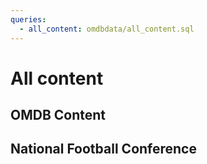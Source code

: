 ```yaml
---
queries:
  - all_content: omdbdata/all_content.sql
---
```

<!-- 
```all_content
select
  ROW_NUMBER() OVER (ORDER BY avg_wins_num1 DESC) AS seed,
  *
FROM ${all_teams} R
WHERE conf = 'AFC'
ORDER BY avg_wins_num1 DESC
```

```nfc_conf
select
  ROW_NUMBER() OVER (ORDER BY avg_wins_num1 DESC) AS seed,
  *
FROM ${all_teams} R
WHERE conf = 'NFC'
ORDER BY avg_wins_num1 DESC
``` -->

# All content
## OMDB Content

 <DataTable data={all_content} link=team_link rows=16 rowShading="true">
  <Column id=seed/>
  <Column id=team/>
  <Column id=record/>
  <Column id=elo_rating_num0/>
  <Column id=avg_wins_num1/>
  <Column id=make_playoffs_pct1/>
</DataTable>

## National Football Conference

 <DataTable data={nfc_conf} link=team_link rows=16 rowShading="true">
  <Column id=seed/>
  <Column id=team/>
  <Column id=record/>
  <Column id=elo_rating_num0/>
  <Column id=avg_wins_num1/>
  <Column id=make_playoffs_pct1/>
</DataTable>